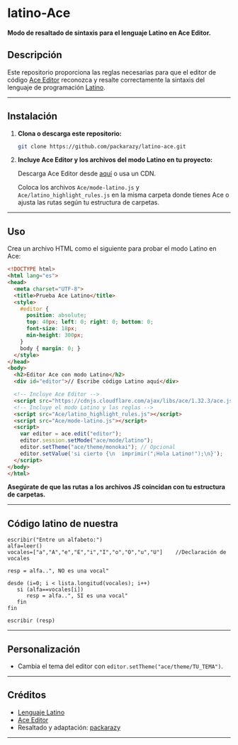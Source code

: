 # latino-Ace

**Modo de resaltado de sintaxis para el lenguaje Latino en Ace Editor.**

## Descripción

Este repositorio proporciona las reglas necesarias para que el editor de código [Ace Editor](https://ace.c9.io/) reconozca y resalte correctamente la sintaxis del lenguaje de programación [Latino](https://lenguaje-latino.org/).

---

## Instalación

1. **Clona o descarga este repositorio:**

   ```bash
   git clone https://github.com/packarazy/latino-ace.git
   ```

2. **Incluye Ace Editor y los archivos del modo Latino en tu proyecto:**
   
   Descarga Ace Editor desde [aquí](https://ace.c9.io/#nav=download) o usa un CDN.
   
   Coloca los archivos `Ace/mode-latino.js` y `Ace/latino_highlight_rules.js` en la misma carpeta donde tienes Ace o ajusta las rutas según tu estructura de carpetas.

---

## Uso

Crea un archivo HTML como el siguiente para probar el modo Latino en Ace:

```html
<!DOCTYPE html>
<html lang="es">
<head>
  <meta charset="UTF-8">
  <title>Prueba Ace Latino</title>
  <style>
    #editor { 
      position: absolute;
      top: 40px; left: 0; right: 0; bottom: 0;
      font-size: 18px;
      min-height: 300px;
    }
    body { margin: 0; }
  </style>
</head>
<body>
  <h2>Editor Ace con modo Latino</h2>
  <div id="editor">// Escribe código Latino aquí</div>

  <!-- Incluye Ace Editor -->
  <script src="https://cdnjs.cloudflare.com/ajax/libs/ace/1.32.3/ace.js"></script>
  <!-- Incluye el modo Latino y las reglas -->
  <script src="Ace/latino_highlight_rules.js"></script>
  <script src="Ace/mode-latino.js"></script>
  <script>
    var editor = ace.edit("editor");
    editor.session.setMode("ace/mode/latino");
    editor.setTheme("ace/theme/monokai"); // Opcional
    editor.setValue('si cierto {\n  imprimir("¡Hola Latino!");\n}');
  </script>
</body>
</html>
```

**Asegúrate de que las rutas a los archivos JS coincidan con tu estructura de carpetas.**

---
## Código latino de nuestra
```latino
escribir("Entre un alfabeto:")
alfa=leer()
vocales=["a","A","e","E","i","I","o","O","u","U"]    //Declaración de vocales

resp = alfa..", NO es una vocal"

desde (i=0; i < lista.longitud(vocales); i++)
   si (alfa==vocales[i])
      resp = alfa..", SI es una vocal"
   fin
fin

escribir (resp)
```

---

## Personalización

- Cambia el tema del editor con `editor.setTheme("ace/theme/TU_TEMA")`.

---

## Créditos

- [Lenguaje Latino](https://lenguaje-latino.org/)
- [Ace Editor](https://ace.c9.io/)
- Resaltado y adaptación: [packarazy](https://github.com/packarazy)

---


